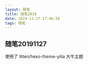 ```yaml
---
layout: 随笔
title: 随笔2019
date: 2019-11-27 17:46:58
tags: 随笔
---
```


## 随笔20191127

使用了 litten/hexo-theme-yilia 大牛主题
